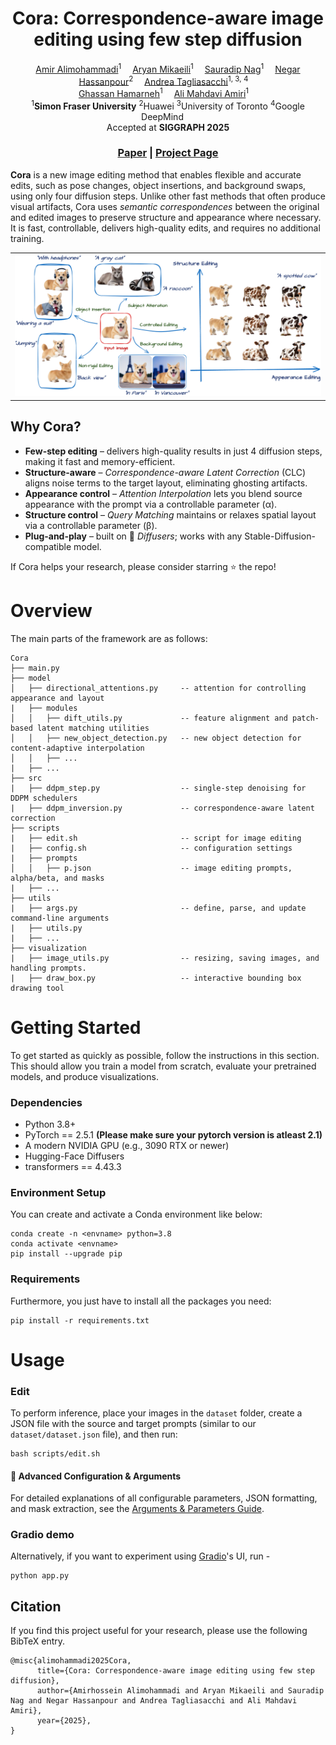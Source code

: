 
<div align="center">

<h1>Cora: Correspondence-aware image editing using few step diffusion</h1>

<div>
    <a href='https://alimohammadiamirhossein.github.io/' target='_blank'>Amir Alimohammadi</a><sup>1</sup>&emsp;
    <a href='https://aryanmikaeili.github.io/' target='_blank'>Aryan Mikaeili</a><sup>1</sup>&emsp;
    <a href='https://sauradip.github.io/' target='_blank'>Sauradip Nag</a><sup>1</sup>&emsp;
  <a href='https://webdocs.cs.ualberta.ca/~hassanpo/' target='_blank'>Negar Hassanpour</a><sup>2</sup>&emsp; 
  <a href='https://taiya.github.io/' target='_blank'>Andrea Tagliasacchi</a><sup>1, 3, 4</sup>&emsp; <br>
  <a href='https://www.medicalimageanalysis.com/' target='_blank'>Ghassan Hamarneh</a><sup>1</sup>&emsp;
    <a href='https://www.sfu.ca/~amahdavi' target='_blank'>Ali Mahdavi Amiri</a><sup>1</sup>&emsp;
</div>
<div>
    <sup>1</sup><b>Simon Fraser University</b>
    <sup>2</sup>Huawei
    <sup>3</sup>University of Toronto
    <sup>4</sup>Google DeepMind
        &emsp; <br>
</div>
<div>
    Accepted at <b>SIGGRAPH 2025</b>
</div>

<h3 align="center">
  <a href="https://arxiv.org/" target='_blank'>Paper</a> |
  <a href="https://cora-edit.github.io/" target='_blank'>Project Page</a> 
</h3>
</div>

**Cora** is a new image editing method that enables flexible and accurate edits, such as pose changes, object insertions, and background swaps, using only four diffusion steps. Unlike other fast methods that often produce visual artifacts, Cora uses *semantic correspondences* between the original and edited images to preserve structure and appearance where necessary. It is fast, controllable, delivers high-quality edits, and requires no additional training.


<div align="center">
<table>
<tr>
    <td><img src="./assets/teaser.png" width="100%"/></td>
</tr>
</table>
</div>

## Why Cora?

* **Few-step editing** – delivers high-quality results in just 4 diffusion steps, making it fast and memory-efficient.  
* **Structure-aware** – *Correspondence-aware Latent Correction* (CLC) aligns noise terms to the target layout, eliminating ghosting artifacts.  
* **Appearance control** – *Attention Interpolation* lets you blend source appearance with the prompt via a controllable parameter (α).  
* **Structure control** – *Query Matching* maintains or relaxes spatial layout via a controllable parameter (β).  
* **Plug-and-play** – built on 🤗 *Diffusers*; works with any Stable-Diffusion-compatible model.  

If Cora helps your research, please consider starring ⭐ the repo!


# Overview

The main parts of the framework are as follows:

```
Cora
├── main.py                            
├── model                    
│   ├── directional_attentions.py     -- attention for controlling appearance and layout
|   ├── modules
│   │   ├── dift_utils.py             -- feature alignment and patch-based latent matching utilities        
│   │   ├── new_object_detection.py   -- new object detection for content-adaptive interpolation            
│   │   ├── ...     
|   ├── ...
├── src
|   ├── ddpm_step.py                  -- single-step denoising for DDPM schedulers      
|   ├── ddpm_inversion.py             -- correspondence-aware latent correction
├── scripts
|   ├── edit.sh                       -- script for image editing
|   ├── config.sh                     -- configuration settings
|   ├── prompts
│   │   ├── p.json                    -- image editing prompts, alpha/beta, and masks 
|   ├── ...   
├── utils                    
|   ├── args.py                       -- define, parse, and update command-line arguments
|   ├── utils.py
|   ├── ...   
├── visualization                    
|   ├── image_utils.py                -- resizing, saving images, and handling prompts.
|   ├── draw_box.py                   -- interactive bounding box drawing tool
```
# Getting Started  
To get started as quickly as possible, follow the instructions in this section. This should allow you train a model from scratch, evaluate your pretrained models, and produce visualizations.  

### Dependencies
- Python 3.8+
- PyTorch == 2.5.1 **(Please make sure your pytorch version is atleast 2.1)**
- A modern NVIDIA GPU (e.g., 3090 RTX or newer)
- Hugging-Face Diffusers
- transformers == 4.43.3

### Environment Setup
You can create and activate a Conda environment like below:
```shell script
conda create -n <envname> python=3.8
conda activate <envname>  
pip install --upgrade pip
```

### Requirements  
Furthermore, you just have to install all the packages you need:  
```shell script  
pip install -r requirements.txt  
```  

# Usage

### Edit

To perform inference, place your images in the `dataset` folder, create a JSON file with the source and target prompts (similar to our `dataset/dataset.json` file), and then run:

```
bash scripts/edit.sh
```

#### 🔧 Advanced Configuration & Arguments

For detailed explanations of all configurable parameters, JSON formatting, and mask extraction, see the [Arguments & Parameters Guide](./assets/ARGS_README.md).


### Gradio demo
Alternatively, if you want to experiment using [Gradio](https://www.gradio.app/)'s UI, run -
```
python app.py 
```



## Citation
If you find this project useful for your research, please use the following BibTeX entry.
```
@misc{alimohammadi2025Cora,
      title={Cora: Correspondence-aware image editing using few step diffusion}, 
      author={Amirhossein Alimohammadi and Aryan Mikaeili and Sauradip Nag and Negar Hassanpour and Andrea Tagliasacchi and Ali Mahdavi Amiri},
      year={2025},
}
```